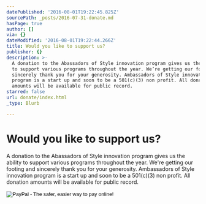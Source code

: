 ```yaml
---
datePublished: '2016-08-01T19:22:45.825Z'
sourcePath: _posts/2016-07-31-donate.md
hasPage: true
author: []
via: {}
dateModified: '2016-08-01T19:22:44.266Z'
title: Would you like to support us?
publisher: {}
description: >-
  A donation to the Abassadors of Style innovation program gives us the ability
  to support various programs throughout the year. We’re getting our footing and
  sincerely thank you for your generosity. Ambassadors of Style innovation
  program is a start up and soon to be a 501(c)(3) non profit. All donation
  amounts will be available for public record.
starred: false
url: donate/index.html
_type: Blurb

---
```

# Would you like to support us?

A donation to the Abassadors of Style innovation program gives us the ability to support various programs throughout the year. We're getting our footing and sincerely thank you for your generosity. Ambassadors of Style innovation program is a start up and soon to be a 501(c)(3) non profit. All donation amounts will be available for public record.

<form action="https://www.paypal.com/cgi-bin/webscr" method="post" target="\_top"\>   
<input type="hidden" name="cmd" value="\_s-xclick"\>   
<input type="hidden" name="hosted\_button\_id" value="UQZFK2BM47HY6"\>   
<input type="image" src="https://www.paypalobjects.com/en\_US/i/btn/btn\_donateCC\_LG.gif" border="0" name="submit" alt="PayPal - The safer, easier way to pay online!"\>   
<img alt="" border="0" src="https://www.paypalobjects.com/en\_US/i/scr/pixel.gif" width="1" height="1"\>   
</form\>